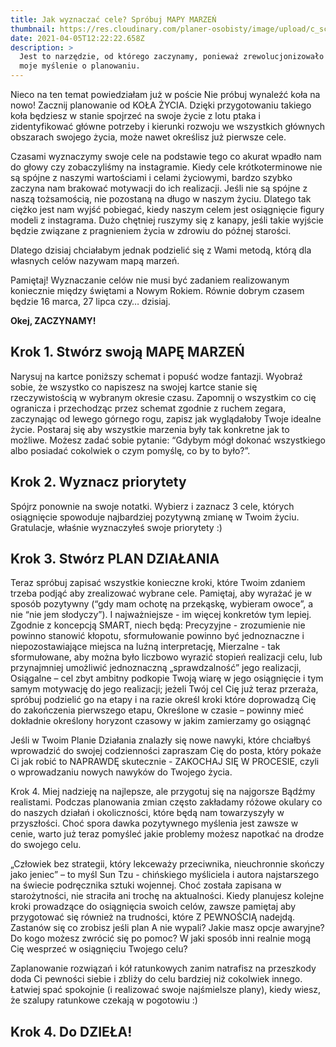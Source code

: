 ```yaml
---
title: Jak wyznaczać cele? Spróbuj MAPY MARZEŃ
thumbnail: https://res.cloudinary.com/planer-osobisty/image/upload/c_scale,f_auto,q_auto,w_1400/v1618291304/173385061_4029753000465776_4048269226179889383_n_yq6c2k.png
date: 2021-04-05T12:22:22.658Z
description: >
  Jest to narzędzie, od którego zaczynamy, ponieważ zrewolucjonizowało ono całe
  moje myślenie o planowaniu.
---
```

Nieco na ten temat powiedziałam już w poście Nie próbuj wynaleźć koła na nowo! Zacznij planowanie od KOŁA ŻYCIA. Dzięki przygotowaniu takiego koła będziesz w stanie spojrzeć na swoje życie z lotu ptaka i zidentyfikować główne potrzeby i kierunki rozwoju we wszystkich głównych obszarach swojego życia, może nawet określisz już pierwsze cele. 

Czasami wyznaczymy swoje cele na podstawie tego co akurat wpadło nam do głowy czy zobaczyliśmy na instagramie. Kiedy cele krótkoterminowe nie są spójne z naszymi wartościami i celami życiowymi, bardzo szybko zaczyna nam brakować motywacji do ich realizacji. Jeśli nie są spójne z naszą tożsamością, nie pozostaną na długo w naszym życiu. Dlatego tak ciężko jest nam wyjść pobiegać, kiedy naszym celem jest osiągnięcie figury modeli z instagrama. Dużo chętniej ruszymy się z kanapy, jeśli takie wyjście będzie związane z pragnieniem życia w zdrowiu do późnej starości. 

Dlatego dzisiaj chciałabym jednak podzielić się z Wami metodą, którą dla własnych celów nazywam mapą marzeń. 

Pamiętaj! Wyznaczanie celów nie musi być zadaniem realizowanym koniecznie między świętami a Nowym Rokiem. Równie dobrym czasem będzie 16 marca, 27 lipca czy… dzisiaj.

**Okej, ZACZYNAMY!**

## Krok 1. Stwórz swoją MAPĘ MARZEŃ

Narysuj na kartce poniższy schemat i popuść wodze fantazji. Wyobraź sobie, że wszystko co napiszesz na swojej kartce stanie się rzeczywistością w wybranym okresie czasu. Zapomnij o wszystkim co cię ogranicza i przechodząc przez schemat zgodnie z ruchem zegara, zaczynając od lewego górnego rogu, zapisz jak wyglądałoby Twoje idealne życie. Postaraj się aby wszystkie marzenia były tak konkretne jak to możliwe. Możesz zadać sobie pytanie:
“Gdybym mógł dokonać wszystkiego albo posiadać cokolwiek o czym pomyślę, co by to było?”. 

## Krok 2. Wyznacz priorytety

Spójrz ponownie na swoje notatki. Wybierz i zaznacz 3 cele, których osiągnięcie spowoduje najbardziej pozytywną zmianę w Twoim życiu. Gratulacje, właśnie wyznaczyłeś swoje priorytety :)

## Krok 3. Stwórz PLAN DZIAŁANIA

Teraz spróbuj zapisać wszystkie konieczne kroki, które Twoim zdaniem trzeba podjąć aby zrealizować wybrane cele. Pamiętaj, aby wyrażać je w sposób pozytywny (“gdy mam ochotę na przekąskę, wybieram owoce”, a nie “nie jem słodyczy”). I najważniejsze - im więcej konkretów tym lepiej. Zgodnie z koncepcją SMART, niech będą:
Precyzyjne - zrozumienie nie powinno stanowić kłopotu, sformułowanie powinno być jednoznaczne i niepozostawiające miejsca na luźną interpretację,
Mierzalne - tak sformułowane, aby można było liczbowo wyrazić stopień realizacji celu, lub przynajmniej umożliwić jednoznaczną „sprawdzalność” jego realizacji,
Osiągalne – cel zbyt ambitny podkopie Twoją wiarę w jego osiągnięcie i tym samym motywację do jego realizacji; jeżeli Twój cel Cię już teraz przeraża, spróbuj podzielić go na etapy i na razie określ kroki które doprowadzą Cię do zakończenia pierwszego etapu,
Określone w czasie –  powinny mieć dokładnie określony horyzont czasowy w jakim zamierzamy go osiągnąć 

Jeśli w Twoim Planie Działania znalazły się nowe nawyki, które chciałbyś wprowadzić do swojej codzienności zapraszam Cię do posta, który pokaże Ci jak robić to NAPRAWDĘ skutecznie - ZAKOCHAJ SIĘ W PROCESIE, czyli o wprowadzaniu nowych nawyków do Twojego życia. 

Krok 4. Miej nadzieję na najlepsze, ale przygotuj się na najgorsze
Bądźmy realistami. Podczas planowania zmian często zakładamy różowe okulary co do naszych działań i okoliczności, które będą nam towarzyszyły w przyszłości. Choć spora dawka pozytywnego myślenia jest zawsze w cenie, warto już teraz pomyśleć jakie problemy możesz napotkać na drodze do swojego celu. 

„Człowiek bez strategii, który lekceważy przeciwnika, nieuchronnie skończy jako jeniec” –  to myśl Sun Tzu - chińskiego myśliciela i autora najstarszego na świecie podręcznika sztuki wojennej. Choć została zapisana w starożytności, nie straciła ani trochę na aktualności. Kiedy planujesz kolejne kroki prowadzące do osiągnięcia swoich celów, zawsze pamiętaj aby przygotować się również na trudności, które Z PEWNOŚCIĄ nadejdą. Zastanów się co zrobisz jeśli plan A nie wypali? Jakie masz opcje awaryjne? Do kogo możesz zwrócić się po pomoc? W jaki sposób inni realnie mogą Cię wesprzeć w osiągnięciu Twojego celu? 

Zaplanowanie rozwiązań i kół ratunkowych zanim natrafisz na przeszkody doda Ci pewności siebie i zbliży do celu bardziej niż cokolwiek innego. Łatwiej spać spokojnie (i realizować swoje najśmielsze plany), kiedy wiesz, że szalupy ratunkowe czekają w pogotowiu :) 

## Krok 4. Do DZIEŁA!
